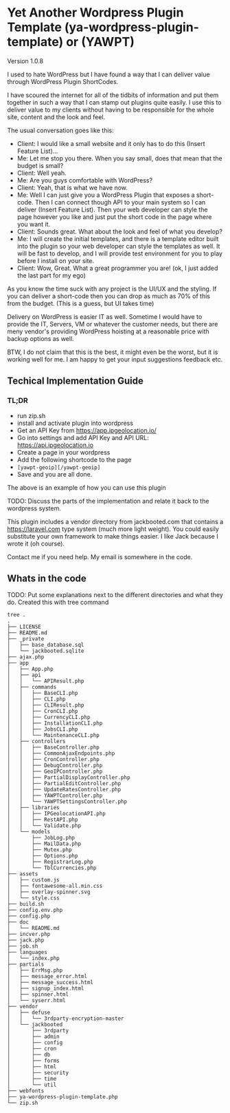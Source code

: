 # Yet Another Wordpress Plugin Template (ya-wordpress-plugin-template) or (YAWPT)

Version 1.0.8

I used to hate WordPress but I have found a way that I can deliver value through WordPress Plugin ShortCodes.

I have scoured the internet for all of the tidbits of information and put them together in such a way that I
can stamp out plugins quite easily. I use this to deliver value to my clients without having to be responsible
for the whole site, content and the look and feel.

The usual conversation goes like this:

- Client: I would like a small website and it only has to do this (Insert Feature List)...
- Me: Let me stop you there. When you say small, does that mean that the budget is small?
- Client: Well yeah.
- Me: Are you guys comfortable with WordPress?
- Client: Yeah, that is what we have now.
- Me: Well I can just give you a WordPress Plugin that exposes a short-code. Then I can connect
though API to your main system so I can deliver (Insert Feature List). Then your web developer
can style the page however you like and just put the short code in the page where you want it.
- Client: Sounds great. What about the look and feel of what you develop?
- Me: I will create the initial templates, and there is a template editor built into the plugin
so your web developer can style the templates as well. It will be fast to develop, and I will provide
test environment for you to play before I install on your site.
- Client: Wow, Great. What a great programmer you are! (ok, I just added the last part for my ego)

As you know the time suck with any project is the UI/UX and the styling. If you can deliver a short-code
then you can drop as much as 70% of this from the budget. (This is a guess, but UI takes time)

Delivery on WordPress is easier IT as well. Sometime I would have to provide the IT, Servers, VM or
whatever the customer needs, but there are meny vendor's providing WordPress hoisting at
a reasonable price with backup options as well.

BTW, I do not claim that this is the best, it might even be the worst, but it is working well for me.
I am happy to get your input suggestions feedback etc.

## Techical Implementation Guide

### TL;DR

* run zip.sh
* install and activate plugin into wordpress
* Get an API Key from https://app.ipgeolocation.io/
* Go into settings and add API Key and API URL: https://api.ipgeolocation.io
* Create a page in your wordpress
* Add the following shortcode to the page
* `[yawpt-geoip][/yawpt-geoip]`
* Save and you are all done.

The above is an example of how you can use this plugin

TODO: Discuss the parts of the implementation and relate it back to the wordpress system.

This plugin includes a vendor directory from jackbooted.com that contains a https://laravel.com type
system (much more light weight). You could easily substitute your own framework to make things easier.
I like Jack because I wrote it (oh course).

Contact me if you need help. My email is somewhere in the code.


## Whats in the code

TODO: Put some explanations next to the different directories and what they do.
Created this with tree command

```
tree .
.
├── LICENSE
├── README.md
├── _private
│   ├── base_database.sql
│   └── jackbooted.sqlite
├── ajax.php
├── app
│   ├── App.php
│   ├── api
│   │   └── APIResult.php
│   ├── commands
│   │   ├── BaseCLI.php
│   │   ├── CLI.php
│   │   ├── CLIResult.php
│   │   ├── CronCLI.php
│   │   ├── CurrencyCLI.php
│   │   ├── InstallationCLI.php
│   │   ├── JobsCLI.php
│   │   └── MaintenanceCLI.php
│   ├── controllers
│   │   ├── BaseController.php
│   │   ├── CommonAjaxEndpoints.php
│   │   ├── CronController.php
│   │   ├── DebugController.php
│   │   ├── GeoIPController.php
│   │   ├── PartialDisplayController.php
│   │   ├── PartialEditController.php
│   │   ├── UpdateRatesController.php
│   │   ├── YAWPTController.php
│   │   └── YAWPTSettingsController.php
│   ├── libraries
│   │   ├── IPGeolocationAPI.php
│   │   ├── RestAPI.php
│   │   └── Validate.php
│   └── models
│       ├── JobLog.php
│       ├── MailData.php
│       ├── Mutex.php
│       ├── Options.php
│       ├── RegistrarLog.php
│       └── TblCurrencies.php
├── assets
│   ├── custom.js
│   ├── fontawesome-all.min.css
│   ├── overlay-spinner.svg
│   └── style.css
├── build.sh
├── config.env.php
├── config.php
├── doc
│   └── README.md
├── incver.php
├── jack.php
├── job.sh
├── languages
│   └── index.php
├── partials
│   ├── ErrMsg.php
│   ├── message_error.html
│   ├── message_success.html
│   ├── signup_index.html
│   ├── spinner.html
│   └── syserr.html
├── vendor
│   ├── defuse
│   │   └── 3rdparty-encryption-master
│   └── jackbooted
│       ├── 3rdparty
│       ├── admin
│       ├── config
│       ├── cron
│       ├── db
│       ├── forms
│       ├── html
│       ├── security
│       ├── time
│       └── util
├── webfonts
├── ya-wordpress-plugin-template.php
└── zip.sh
```
